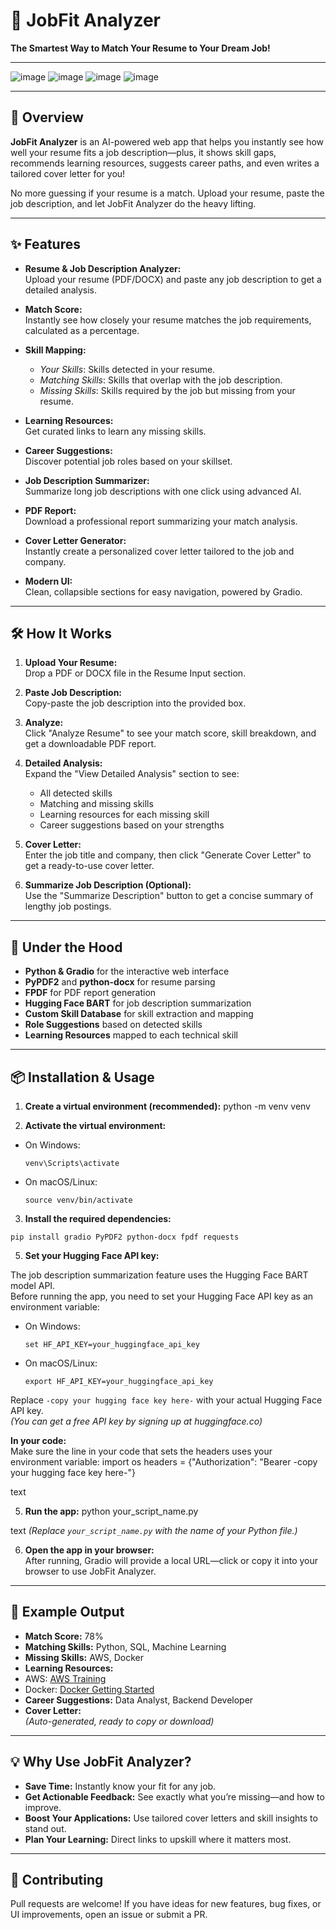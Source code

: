 # 🧠 JobFit Analyzer

**The Smartest Way to Match Your Resume to Your Dream Job!**

---


![image](https://github.com/user-attachments/assets/dcacc699-dee9-4938-b382-ef54f2df347f)
![image](https://github.com/user-attachments/assets/5f81b93b-7d7f-46b8-b3fe-5663a6cdb98b)
![image](https://github.com/user-attachments/assets/c199024d-7b0b-43d2-9684-4e34b067dc36)
![image](https://github.com/user-attachments/assets/10b21c19-41d5-4880-a43e-0a2502cc6d7f)




---

## 🚀 Overview

**JobFit Analyzer** is an AI-powered web app that helps you instantly see how well your resume fits a job description—plus, it shows skill gaps, recommends learning resources, suggests career paths, and even writes a tailored cover letter for you!

No more guessing if your resume is a match. Upload your resume, paste the job description, and let JobFit Analyzer do the heavy lifting.

---

## ✨ Features

- **Resume & Job Description Analyzer:**  
  Upload your resume (PDF/DOCX) and paste any job description to get a detailed analysis.

- **Match Score:**  
  Instantly see how closely your resume matches the job requirements, calculated as a percentage.

- **Skill Mapping:**  
  - *Your Skills*: Skills detected in your resume.
  - *Matching Skills*: Skills that overlap with the job description.
  - *Missing Skills*: Skills required by the job but missing from your resume.

- **Learning Resources:**  
  Get curated links to learn any missing skills.

- **Career Suggestions:**  
  Discover potential job roles based on your skillset.

- **Job Description Summarizer:**  
  Summarize long job descriptions with one click using advanced AI.

- **PDF Report:**  
  Download a professional report summarizing your match analysis.

- **Cover Letter Generator:**  
  Instantly create a personalized cover letter tailored to the job and company.

- **Modern UI:**  
  Clean, collapsible sections for easy navigation, powered by Gradio.

---

## 🛠️ How It Works

1. **Upload Your Resume:**  
   Drop a PDF or DOCX file in the Resume Input section.

2. **Paste Job Description:**  
   Copy-paste the job description into the provided box.

3. **Analyze:**  
   Click "Analyze Resume" to see your match score, skill breakdown, and get a downloadable PDF report.

4. **Detailed Analysis:**  
   Expand the "View Detailed Analysis" section to see:
   - All detected skills
   - Matching and missing skills
   - Learning resources for each missing skill
   - Career suggestions based on your strengths

5. **Cover Letter:**  
   Enter the job title and company, then click "Generate Cover Letter" to get a ready-to-use cover letter.

6. **Summarize Job Description (Optional):**  
   Use the "Summarize Description" button to get a concise summary of lengthy job postings.

---

## 🧩 Under the Hood

- **Python & Gradio** for the interactive web interface
- **PyPDF2** and **python-docx** for resume parsing
- **FPDF** for PDF report generation
- **Hugging Face BART** for job description summarization
- **Custom Skill Database** for skill extraction and mapping
- **Role Suggestions** based on detected skills
- **Learning Resources** mapped to each technical skill

---

## 📦 Installation & Usage

1. **Create a virtual environment (recommended):**
python -m venv venv

2. **Activate the virtual environment:**
- On Windows:
  ```
  venv\Scripts\activate
  ```
- On macOS/Linux:
  ```
  source venv/bin/activate
  ```

3. **Install the required dependencies:**
```
pip install gradio PyPDF2 python-docx fpdf requests
```

5. **Set your Hugging Face API key:**

The job description summarization feature uses the Hugging Face BART model API.  
Before running the app, you need to set your Hugging Face API key as an environment variable:

- On Windows:
  ```
  set HF_API_KEY=your_huggingface_api_key
  ```
- On macOS/Linux:
  ```
  export HF_API_KEY=your_huggingface_api_key
  ```

Replace `-copy your hugging face key here-` with your actual Hugging Face API key.  
*(You can get a free API key by signing up at huggingface.co)*

**In your code:**  
Make sure the line in your code that sets the headers uses your environment variable:
import os
headers = {"Authorization": "Bearer -copy your hugging face key here-"}

text

5. **Run the app:**
python your_script_name.py

text
*(Replace `your_script_name.py` with the name of your Python file.)*

6. **Open the app in your browser:**  
After running, Gradio will provide a local URL—click or copy it into your browser to use JobFit Analyzer.

---

## 📄 Example Output

- **Match Score:** 78%
- **Matching Skills:** Python, SQL, Machine Learning
- **Missing Skills:** AWS, Docker
- **Learning Resources:**  
- AWS: [AWS Training](https://aws.amazon.com/training/)
- Docker: [Docker Getting Started](https://docs.docker.com/get-started/)
- **Career Suggestions:** Data Analyst, Backend Developer
- **Cover Letter:**  
*(Auto-generated, ready to copy or download)*

---

## 💡 Why Use JobFit Analyzer?

- **Save Time:** Instantly know your fit for any job.
- **Get Actionable Feedback:** See exactly what you’re missing—and how to improve.
- **Boost Your Applications:** Use tailored cover letters and skill insights to stand out.
- **Plan Your Learning:** Direct links to upskill where it matters most.

---

## 🤝 Contributing

Pull requests are welcome! If you have ideas for new features, bug fixes, or UI improvements, open an issue or submit a PR.
